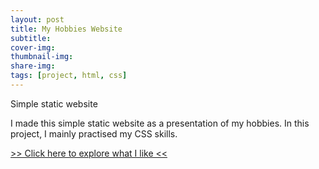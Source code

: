 ```yaml
---
layout: post
title: My Hobbies Website
subtitle:
cover-img:
thumbnail-img:
share-img:
tags: [project, html, css]
---
```


Simple static website

I made this simple static website as a presentation of my hobbies.
In this project, I mainly practised my CSS skills.

<a href="https://kbarushkaa.github.io/website/" target="_blank">>> Click here to explore what I like <<</a>
